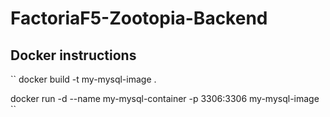 # FactoriaF5-Zootopia-Backend

## Docker instructions

``
docker build -t my-mysql-image .

docker run -d --name my-mysql-container -p 3306:3306 my-mysql-image
``

